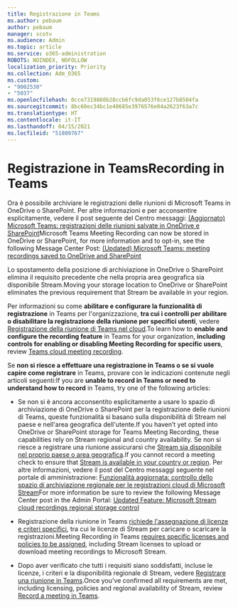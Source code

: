 ```yaml
---
title: Registrazione in Teams
ms.author: pebaum
author: pebaum
manager: scotv
ms.audience: Admin
ms.topic: article
ms.service: o365-administration
ROBOTS: NOINDEX, NOFOLLOW
localization_priority: Priority
ms.collection: Adm_O365
ms.custom:
- "9002530"
- "5037"
ms.openlocfilehash: 0cce7319860b28ccb6fc9da053f6ce127b8504fa
ms.sourcegitcommit: 8bc60ec34bc1e40685e3976576e04a2623f63a7c
ms.translationtype: HT
ms.contentlocale: it-IT
ms.lasthandoff: 04/15/2021
ms.locfileid: "51809767"
---
```

# <a name="recording-in-teams"></a><span data-ttu-id="38b74-102">Registrazione in Teams</span><span class="sxs-lookup"><span data-stu-id="38b74-102">Recording in Teams</span></span>

<span data-ttu-id="38b74-103">Ora è possibile archiviare le registrazioni delle riunioni di Microsoft Teams in OneDrive o SharePoint. Per altre informazioni e per acconsentire esplicitamente, vedere il post seguente del Centro messaggi: [(Aggiornato) Microsoft Teams: registrazioni delle riunioni salvate in OneDrive e SharePoint](https://portal.microsoft.com/Adminportal/Home?ref=MessageCenter&id=MC222640)</span><span class="sxs-lookup"><span data-stu-id="38b74-103">Microsoft Teams Meeting Recording can now be stored in OneDrive or SharePoint, for more information and to opt-in, see the following Message Center Post: [(Updated) Microsoft Teams: meeting recordings saved to OneDrive and SharePoint](https://portal.microsoft.com/Adminportal/Home?ref=MessageCenter&id=MC222640)</span></span>

<span data-ttu-id="38b74-104">Lo spostamento della posizione di archiviazione in OneDrive o SharePoint elimina il requisito precedente che nella propria area geografica sia disponibile Stream.</span><span class="sxs-lookup"><span data-stu-id="38b74-104">Moving your storage location to OneDrive or SharePoint eliminates the previous requirement that Stream be available in your region.</span></span>

<span data-ttu-id="38b74-105">Per informazioni su come **abilitare e configurare la funzionalità di registrazione** in Teams per l'organizzazione, **tra cui i controlli per abilitare o disabilitare la registrazione della riunione per specifici utenti**, vedere [Registrazione della riunione di Teams nel cloud](https://docs.microsoft.com/microsoftteams/cloud-recording).</span><span class="sxs-lookup"><span data-stu-id="38b74-105">To learn how to **enable and configure the recording feature** in Teams for your organization, **including controls for enabling or disabling Meeting Recording for specific users**, review [Teams cloud meeting recording](https://docs.microsoft.com/microsoftteams/cloud-recording).</span></span>

<span data-ttu-id="38b74-106">Se **non si riesce a effettuare una registrazione in Teams o se si vuole capire come registrare** in Teams, provare con le indicazioni contenute negli articoli seguenti:</span><span class="sxs-lookup"><span data-stu-id="38b74-106">If you are **unable to record in Teams or need to understand how to record** in Teams, try one of the following articles:</span></span>

- <span data-ttu-id="38b74-107">Se non si è ancora acconsentito esplicitamente a usare lo spazio di archiviazione di OneDrive o SharePoint per la registrazione delle riunioni di Teams, queste funzionalità si basano sulla disponibilità di Stream nel paese e nell'area geografica dell'utente.</span><span class="sxs-lookup"><span data-stu-id="38b74-107">If you haven’t yet opted into OneDrive or SharePoint storage for Teams Meeting Recording, these capabilities rely on Stream regional and country availability.</span></span> <span data-ttu-id="38b74-108">Se non si riesce a registrare una riunione assicurarsi che [Stream sia disponibile nel proprio paese o area geografica](https://docs.microsoft.com/stream/faq#which-regions-does-microsoft-stream-host-my-data-in).</span><span class="sxs-lookup"><span data-stu-id="38b74-108">If you cannot record a meeting check to ensure that [Stream is available in your country or region](https://docs.microsoft.com/stream/faq#which-regions-does-microsoft-stream-host-my-data-in).</span></span> <span data-ttu-id="38b74-109">Per altre informazioni, vedere il post del Centro messaggi seguente nel portale di amministrazione: [Funzionalità aggiornata: controllo dello spazio di archiviazione regionale per le registrazioni cloud di Microsoft Stream](https://admin.microsoft.com/AdminPortal/Home#/MessageCenter?id=MC214327)</span><span class="sxs-lookup"><span data-stu-id="38b74-109">For more information be sure to review the following Message Center post in the Admin Portal: [Updated Feature: Microsoft Stream cloud recordings regional storage control](https://admin.microsoft.com/AdminPortal/Home#/MessageCenter?id=MC214327)</span></span>

- <span data-ttu-id="38b74-110">Registrazione della riunione in Teams [richiede l'assegnazione di licenze e criteri specifici](https://docs.microsoft.com/microsoftteams/cloud-recording#prerequisites-for-teams-cloud-meeting-recording), tra cui le licenze di Stream per caricare o scaricare la registrazioni.</span><span class="sxs-lookup"><span data-stu-id="38b74-110">Meeting Recording in Teams [requires specific licenses and policies to be assigned](https://docs.microsoft.com/microsoftteams/cloud-recording#prerequisites-for-teams-cloud-meeting-recording), including Stream licenses to upload or download meeting recordings to Microsoft Stream.</span></span>

- <span data-ttu-id="38b74-111">Dopo aver verificato che tutti i requisiti siano soddisfatti, incluse le licenze, i criteri e la disponibilità regionale di Stream, vedere [Registrare una riunione in Teams](https://support.office.com/article/34dfbe7f-b07d-4a27-b4c6-de62f1348c24).</span><span class="sxs-lookup"><span data-stu-id="38b74-111">Once you’ve confirmed all requirements are met, including licensing, policies and regional availability of Stream, review [Record a meeting in Teams](https://support.office.com/article/34dfbe7f-b07d-4a27-b4c6-de62f1348c24).</span></span>
